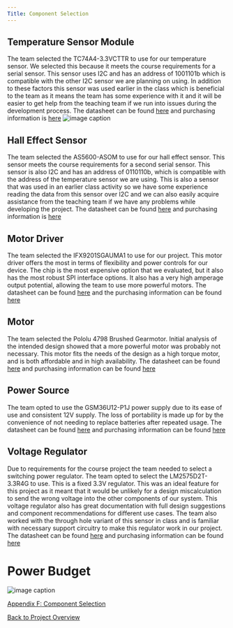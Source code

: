 ```yaml
---
Title: Component Selection
---
```


## Temperature Sensor Module

The team selected the TC74A4-3.3VCTTR to use for our temperature sensor. We selected this because it meets the course requirements for a serial sensor. This sensor uses I2C and has an address of 1001101b which is compatible with the other I2C sensor we are planning on using. In addition to these factors this sensor was used earlier in the class which is beneficial to the team as it means the team has some experience with it and it will be easier to get help from the teaching team if we run into issues during the development process. The datasheet can be found [here](https://www.digikey.com/en/htmldatasheets/production/48489/0/0/1/tc74.html) and purchasing information is [here](https://www.digikey.com/en/products/detail/microchip-technology/TC74A4-3-3VCTTR/443268) 
![image caption](https://media.digikey.com/Renders/Microchip%20Tech%20Renders/150~C04-091~CT,%20OT~5.JPG)

## Hall Effect Sensor

The team selected the AS5600-ASOM to use for our hall effect sensor. This sensor meets the course requirements for a second serial sensor. This sensor is also I2C and has an address of 0110110b, which is compatible with the address of the temperature sensor we are using. This is also a sensor that was used in an earlier class activity so we have some experience reading the data from this sensor over I2C and we can also easily acquire assistance from the teaching team if we have any problems while developing the project. The datasheet can be found [here](https://ams.com/documents/20143/36005/AS5600_DS000365_5-00.pdf) and purchasing information is [here](https://www.digikey.com/en/products/detail/ams-osram/as5600-asom/4914332) 

## Motor Driver

The team selected the IFX9201SGAUMA1 to use for our project. This motor driver offers the most in terms of flexibility and power controls for our device. The chip is the most expensive option that we evaluated, but it also has the most robust SPI interface options. It also has a very high amperage output potential, allowing the team to use more powerful motors. The datasheet can be found [here](https://www.infineon.com/dgdl/Infineon-IFX9201SG-DS-v01_01-EN.pdf?fileId=5546d4624cb7f111014d2e8916795dea&ack=t) and the purchasing information can be found [here](https://www.digikey.com/en/products/detail/infineon-technologies/IFX9201SGAUMA1/5415542) 


## Motor

The team selected the Pololu 4798 Brushed Gearmotor. Initial analysis of the intended design showed that a more powerful motor was probably not necessary. This motor fits the needs of the design as a high torque motor, and is both affordable and in high availability. The datasheet can be found [here](https://www.pololu.com/file/0J1487/pololu-micro-metal-gearmotors_rev-5-1.pdf) and purchasing information can be found [here](https://www.pololu.com/product-info-merged/4798)

## Power Source

The team opted to use the GSM36U12-P1J power supply due to its ease of use and consistent 12V supply. The loss of portability is made up for by the convenience of not needing to replace batteries after repeated usage. The datasheet can be found [here](https://www.digikey.com/en/htmldatasheets/production/2488774/0/0/2/gst36u05-p1j.html) and purchasing information can be found [here](https://www.digikey.com/en/products/detail/mean-well-usa-inc/GST36U12-P1J/7703698)

## Voltage Regulator

Due to requirements for the course project the team needed to select a switching power regulator. The team opted to select the LM2575D2T-3.3R4G to use. This is a fixed 3.3V regulator. This was an ideal feature for this project as it meant that it would be unlikely for a design miscalculation to send the wrong voltage into the other components of our system. This voltage regulator also has great documentation with full design suggestions and component recommendations for different use cases. The team also worked with the through hole variant of this sensor in class and is familiar with necessary support circuitry to make this regulator work in our project. The datasheet can be found [here](https://www.mouser.com/datasheet/2/308/LM2575_D-1810711.pdf) and purchasing information can be found [here](https://www.mouser.com/ProductDetail/onsemi/LM2575D2T-3.3R4G?qs=2OtswVQKCOFhf1pTPfoNzA%3D%3D) 

# Power Budget

![image caption](https://cdn.discordapp.com/attachments/1062096006642147503/1079540354677756045/image.png)

[Appendix F: Component Selection](AppendixF_ComponentSelection.md)

[Back to Project Overview](index.md)
